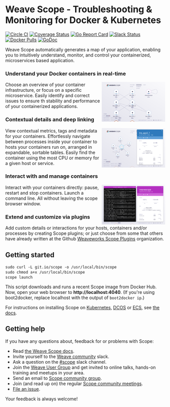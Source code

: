 # Weave Scope - Troubleshooting & Monitoring for Docker & Kubernetes

[![Circle CI](https://circleci.com/gh/weaveworks/scope/tree/master.svg?style=shield)](https://circleci.com/gh/weaveworks/scope/tree/master)
[![Coverage Status](https://coveralls.io/repos/weaveworks/scope/badge.svg)](https://coveralls.io/r/weaveworks/scope)
[![Go Report Card](https://goreportcard.com/badge/github.com/weaveworks/scope)](https://goreportcard.com/report/github.com/weaveworks/scope)
[![Slack Status](https://slack.weave.works/badge.svg)](https://slack.weave.works)
[![Docker Pulls](https://img.shields.io/docker/pulls/weaveworks/scope.svg?maxAge=604800)](https://hub.docker.com/r/weaveworks/scope/)
[![GoDoc](https://godoc.org/github.com/weaveworks/scope?status.svg)](https://godoc.org/github.com/weaveworks/scope)

Weave Scope automatically generates a map of your application, enabling you to
intuitively understand, monitor, and control your containerized, microservices based application.

### Understand your Docker containers in real-time

<img src="imgs/topology.png" width="200" alt="Map you architecture" align="right">

Choose an overview of your container infrastructure, or focus on a specific microservice. Easily identify and correct issues to ensure th stability and performance of your containerized applications.

### Contextual details and deep linking

<img src="imgs/selected.png" width="200" alt="Focus on a single container" align="right">

View contextual metrics, tags and metadata for your containers.  Effortlessly navigate between processes inside your container to hosts your containers run on, arranged in expandable, sortable tables.  Easily find the container using the most CPU or memory for a given host or service.

### Interact with and manage containers

<img src="imgs/terminals.png" width="200" alt="Launch a command line." align="right">

Interact with your containers directly: pause, restart and stop containers. Launch a command line. All without leaving the scope browser window.

### Extend and customize via plugins

Add custom details or interactions for your hosts, containers and/or processes by creating Scope plugins; or just choose from some that others have already written at the Github [Weaveworks Scope Plugins](https://github.com/weaveworks-plugins/) organization.

## <a name="getting-started"></a>Getting started

```console
sudo curl -L git.io/scope -o /usr/local/bin/scope
sudo chmod a+x /usr/local/bin/scope
scope launch
```

This script downloads and runs a recent Scope image from Docker Hub.
Now, open your web browser to **http://localhost:4040**. (If you're using
boot2docker, replace localhost with the output of `boot2docker ip`.)

For instructions on installing Scope on [Kubernetes](https://www.weave.works/docs/scope/latest/installing/#k8s), [DCOS](https://www.weave.works/docs/scope/latest/installing/#dcos) or [ECS](https://www.weave.works/docs/scope/latest/installing/#ecs), see [the docs](https://www.weave.works/docs/scope/latest/introducing/).

## <a name="help"></a>Getting help

If you have any questions about, feedback for or problems with Scope:

- Read [the Weave Scope docs](https://www.weave.works/docs/scope/latest/introducing/).
- Invite yourself to the <a href="https://weaveworks.github.io/community-slack/" target="_blank">Weave community</a> slack.
- Ask a question on the [#scope](https://weave-community.slack.com/messages/scope/) slack channel.
- Join the [Weave User Group](https://www.meetup.com/pro/Weave/) and get invited to online talks, hands-on training and meetups in your area.
- Send an email to [Scope community group](https://groups.google.com/forum/#!forum/scope-community).
- Join (and read up on) the regular [Scope community meetings](https://docs.google.com/document/d/103_60TuEkfkhz_h2krrPJH8QOx-vRnPpbcCZqrddE1s/edit).
- [File an issue](https://github.com/weaveworks/scope/issues/new).

Your feedback is always welcome!

